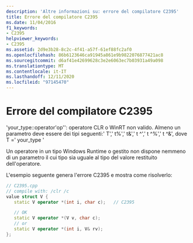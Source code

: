 ```yaml
---
description: 'Altre informazioni su: errore del compilatore C2395'
title: Errore del compilatore C2395
ms.date: 11/04/2016
f1_keywords:
- C2395
helpviewer_keywords:
- C2395
ms.assetid: 2d9e3b28-8c2c-4f41-a57f-61ef88fc2af0
ms.openlocfilehash: 86b6123646ca91945a861e9b9822076877421ac8
ms.sourcegitcommit: d6af41e42699628c3e2e6063ec7b03931a49a098
ms.translationtype: MT
ms.contentlocale: it-IT
ms.lasthandoff: 12/11/2020
ms.locfileid: "97145470"
---
```

# <a name="compiler-error-c2395"></a>Errore del compilatore C2395

'your_type::operator'op'': operatore CLR o WinRT non valido. Almeno un parametro deve essere dei tipi seguenti:' T',' t%',' t&',' t ^',' t ^%',' t ^&', dove T =' your_type '

Un operatore in un tipo Windows Runtime o gestito non dispone nemmeno di un parametro il cui tipo sia uguale al tipo del valore restituito dell'operatore.

L'esempio seguente genera l'errore C2395 e mostra come risolverlo:

```cpp
// C2395.cpp
// compile with: /clr /c
value struct V {
   static V operator *(int i, char c);   // C2395

   // OK
   static V operator *(V v, char c);
   // or
   static V operator *(int i, V& rv);
};
```
